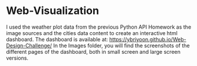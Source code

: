 # Web-Visualization

I used the weather plot data from the previous Python API Homework as the image sources and the cities data content to create an interactive html dashboard.
The dashboard is available at: https://ybriyoon.github.io/Web-Design-Challenge/
In the Images folder, you will find the screenshots of the different pages of the dashboard, both in small screen and large screen versions. 

